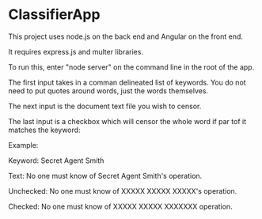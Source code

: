 # ClassifierApp

This project uses node.js on the back end and Angular on the front end. 

It requires express.js and multer libraries.

To run this, enter "node server" on the command line in the root of the app.

The first input takes in a comman delineated list of keywords. You do not need to put quotes around words, just the words themselves.

The next input is the document text file you wish to censor.

The last input is a checkbox which will censor the whole word if par tof it matches the keyword:

Example: 

  Keyword:    Secret Agent Smith
  
  Text:       No one must know of Secret Agent Smith's operation.
  
  Unchecked:  No one must know of XXXXX XXXXX XXXXX's operation.
  
  Checked:    No one must know of XXXXX XXXXX XXXXXXX operation.
